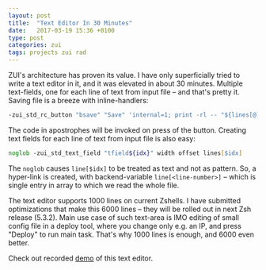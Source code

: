 ```yaml
---
layout: post
title:  "Text Editor In 30 Minutes"
date:   2017-03-19 15:36 +0100
type: post
categories: zui
tags: projects zui rad
---
```


ZUI's architecture has proven its value. I have only superficially tried to write a text editor in it, and it was
elevated in about 30 minutes. Multiple text-fields, one for each line of text from input file – and that's pretty it.
Saving file is a breeze with inline-handlers:

```zsh
-zui_std_rc_button "bsave" "Save" 'internal=1; print -rl -- "${lines[@]}" > $edited_file'
```

The code in apostrophes will be invoked on press of the button. Creating text fields for each line of text from input
file is also easy:

```zsh
noglob -zui_std_text_field "tfield${idx}" width offset lines[$idx]
```

The `noglob` causes `line[$idx]` to be treated as text and not as pattern. So, a hyper-link is created, with
backend-variable `line[<line-number>]` – which is single entry in array to which we read the whole file.

The text editor supports 1000 lines on current Zshells. I have submitted optimizations that make this 6000 lines – they
will be rolled out in next Zsh release (5.3.2). Main use case of such text-area is IMO editing of small config file in a
deploy tool, where you change only e.g. an IP, and press "Deploy" to run main task. That's why 1000 lines is enough, and
6000 even better.

Check out recorded [demo](https://asciinema.org/a/107800) of this text editor.
